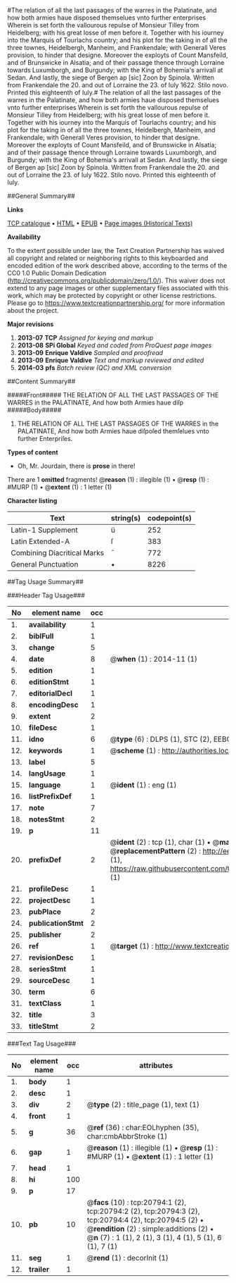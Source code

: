 #The relation of all the last passages of the warres in the Palatinate, and how both armies haue disposed themselues vnto further enterprises Wherein is set forth the vallourous repulse of Monsieur Tilley from Heidelberg; with his great losse of men before it. Together with his iourney into the Marquis of Tourlachs country; and his plot for the taking in of all the three townes, Heidelbergh, Manheim, and Frankendale; with Generall Veres provision, to hinder that designe. Moreover the exployts of Count Mansfeild, and of Brunswicke in Alsatia; and of their passage thence through Lorraine towards Luxumborgh, and Burgundy; with the King of Bohemia's arrivall at Sedan. And lastly, the siege of Bergen ap [sic] Zoon by Spinola. Written from Frankendale the 20. and out of Lorraine the 23. of Iuly 1622. Stilo novo. Printed this eighteenth of Iuly.#
The relation of all the last passages of the warres in the Palatinate, and how both armies haue disposed themselues vnto further enterprises Wherein is set forth the vallourous repulse of Monsieur Tilley from Heidelberg; with his great losse of men before it. Together with his iourney into the Marquis of Tourlachs country; and his plot for the taking in of all the three townes, Heidelbergh, Manheim, and Frankendale; with Generall Veres provision, to hinder that designe. Moreover the exployts of Count Mansfeild, and of Brunswicke in Alsatia; and of their passage thence through Lorraine towards Luxumborgh, and Burgundy; with the King of Bohemia's arrivall at Sedan. And lastly, the siege of Bergen ap [sic] Zoon by Spinola. Written from Frankendale the 20. and out of Lorraine the 23. of Iuly 1622. Stilo novo. Printed this eighteenth of Iuly.

##General Summary##

**Links**

[TCP catalogue](http://www.ota.ox.ac.uk/tcp/)  • 
[HTML](http://tei.it.ox.ac.uk/tcp/Texts-HTML/free/A08/A08163.html)  • 
[EPUB](http://tei.it.ox.ac.uk/tcp/Texts-EPUB/free/A08/A08163.epub) • 
[Page images (Historical Texts)](https://historicaltexts.jisc.ac.uk/eebo-99855307e)

**Availability**

To the extent possible under law, the Text Creation Partnership has waived all copyright and related or neighboring rights to this keyboarded and encoded edition of the work described above, according to the terms of the CC0 1.0 Public Domain Dedication (http://creativecommons.org/publicdomain/zero/1.0/). This waiver does not extend to any page images or other supplementary files associated with this work, which may be protected by copyright or other license restrictions. Please go to https://www.textcreationpartnership.org/ for more information about the project.

**Major revisions**

1. __2013-07__ __TCP__ *Assigned for keying and markup*
1. __2013-08__ __SPi Global__ *Keyed and coded from ProQuest page images*
1. __2013-09__ __Enrique Valdive__ *Sampled and proofread*
1. __2013-09__ __Enrique Valdive__ *Text and markup reviewed and edited*
1. __2014-03__ __pfs__ *Batch review (QC) and XML conversion*

##Content Summary##

#####Front#####
THE RELATION OF ALL THE LAST PASSAGES OF THE WARRES in the PALATINATE, And how both Armies haue diſp
#####Body#####

1. THE RELATION OF ALL THE LAST PASSAGES OF THE WARRES in the PALATINATE, And how both Armies haue diſpoſed themſelues vnto further Enterpriſes.

**Types of content**

  * Oh, Mr. Jourdain, there is **prose** in there!

There are 1 **omitted** fragments! 
 @__reason__ (1) : illegible (1)  •  @__resp__ (1) : #MURP (1)  •  @__extent__ (1) : 1 letter (1)

**Character listing**


|Text|string(s)|codepoint(s)|
|---|---|---|
|Latin-1 Supplement|ü|252|
|Latin Extended-A|ſ|383|
|Combining             Diacritical Marks|̄|772|
|General Punctuation|•|8226|

##Tag Usage Summary##

###Header Tag Usage###

|No|element name|occ|attributes|
|---|---|---|---|
|1.|__availability__|1||
|2.|__biblFull__|1||
|3.|__change__|5||
|4.|__date__|8| @__when__ (1) : 2014-11 (1)|
|5.|__edition__|1||
|6.|__editionStmt__|1||
|7.|__editorialDecl__|1||
|8.|__encodingDesc__|1||
|9.|__extent__|2||
|10.|__fileDesc__|1||
|11.|__idno__|6| @__type__ (6) : DLPS (1), STC (2), EEBO-CITATION (1), PROQUEST (1), VID (1)|
|12.|__keywords__|1| @__scheme__ (1) : http://authorities.loc.gov/ (1)|
|13.|__label__|5||
|14.|__langUsage__|1||
|15.|__language__|1| @__ident__ (1) : eng (1)|
|16.|__listPrefixDef__|1||
|17.|__note__|7||
|18.|__notesStmt__|2||
|19.|__p__|11||
|20.|__prefixDef__|2| @__ident__ (2) : tcp (1), char (1)  •  @__matchPattern__ (2) : ([0-9\-]+):([0-9IVX]+) (1), (.+) (1)  •  @__replacementPattern__ (2) : http://eebo.chadwyck.com/downloadtiff?vid=$1&page=$2 (1), https://raw.githubusercontent.com/textcreationpartnership/Texts/master/tcpchars.xml#$1 (1)|
|21.|__profileDesc__|1||
|22.|__projectDesc__|1||
|23.|__pubPlace__|2||
|24.|__publicationStmt__|2||
|25.|__publisher__|2||
|26.|__ref__|1| @__target__ (1) : http://www.textcreationpartnership.org/docs/. (1)|
|27.|__revisionDesc__|1||
|28.|__seriesStmt__|1||
|29.|__sourceDesc__|1||
|30.|__term__|6||
|31.|__textClass__|1||
|32.|__title__|3||
|33.|__titleStmt__|2||


###Text Tag Usage###

|No|element name|occ|attributes|
|---|---|---|---|
|1.|__body__|1||
|2.|__desc__|1||
|3.|__div__|2| @__type__ (2) : title_page (1), text (1)|
|4.|__front__|1||
|5.|__g__|36| @__ref__ (36) : char:EOLhyphen (35), char:cmbAbbrStroke (1)|
|6.|__gap__|1| @__reason__ (1) : illegible (1)  •  @__resp__ (1) : #MURP (1)  •  @__extent__ (1) : 1 letter (1)|
|7.|__head__|1||
|8.|__hi__|100||
|9.|__p__|17||
|10.|__pb__|10| @__facs__ (10) : tcp:20794:1 (2), tcp:20794:2 (2), tcp:20794:3 (2), tcp:20794:4 (2), tcp:20794:5 (2)  •  @__rendition__ (2) : simple:additions (2)  •  @__n__ (7) : 1 (1), 2 (1), 3 (1), 4 (1), 5 (1), 6 (1), 7 (1)|
|11.|__seg__|1| @__rend__ (1) : decorInit (1)|
|12.|__trailer__|1||
